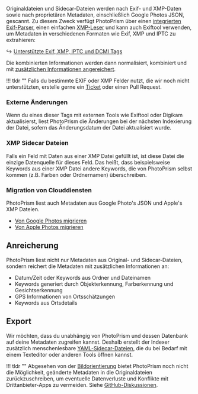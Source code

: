 Originaldateien und Sidecar-Dateien werden nach Exif- und XMP-Daten sowie nach proprietären Metadaten, einschließlich Google Photos JSON, gescannt. 
Zu diesem Zweck verfügt PhotoPrism über einen [integrierten Exif-Parser](https://docs.photoprism.app/developer-guide/metadata/exif/), einen einfachen [XMP-Leser](https://docs.photoprism.app/developer-guide/metadata/xmp/) und kann auch Exiftool verwenden,
um Metadaten in verschiedenen Formaten wie Exif, XMP und IPTC zu extrahieren:

↪  [Unterstützte Exif, XMP, IPTC und DCMI Tags](https://www.photoprism.app/kb/metadata)

Die kombinierten Informationen werden dann normalisiert, kombiniert und mit [zusätzlichen Informationen angereichert](#anreicherung).

!!! tldr ""
    Falls du bestimmte EXIF oder XMP Felder nutzt, die wir noch nicht unterstützten, erstelle gerne ein [Ticket](https://github.com/photoprism/photoprism/issues) oder einen Pull Request.


### Externe Änderungen
Wenn du eines dieser Tags mit externen Tools wie Exiftool oder Digikam aktualisierst, liest PhotoPrism die Änderungen bei der nächsten Indexierung der Datei, sofern das Änderungsdatum der Datei aktualisiert wurde.

### XMP Sidecar Dateien
Falls ein Feld mit Daten aus einer XMP Datei gefüllt ist, ist diese Datei die einzige Datenquelle für dieses Feld.
Das heißt, dass beispielsweise Keywords aus einer XMP Datei andere Keywords, die von PhotoPrism selbst kommen (z.B. Farben oder Ordnernamen) überschreiben.


### Migration von Clouddiensten
PhotoPrism liest auch Metadaten aus Google Photo's JSON und Apple's XMP Dateien.

- [Von Google Photos migrieren](../use-cases/google.md)
- [Von Apple Photos migrieren](../use-cases/apple.md)


## Anreicherung
PhotoPrism liest nicht nur Metadaten aus Original- und Sidecar-Dateien, sondern reichert die Metadaten mit zusätzlichen Informationen an:

- Datum/Zeit oder Keywords aus Ordner und Dateinamen
- Keywords generiert durch Objekterkennung, Farberkennung und Gesichtserkennung
- GPS Informationen von Ortsschätzungen
- Keywords aus Ortsdetails

## Export
Wir möchten, dass du unabhängig von PhotoPrism und dessen Datenbank auf deine Metadaten zugreifen kannst. 
Deshalb erstellt der Indexer zusätzlich menschenlesbare [YAML-Sidecar-Dateien](../backups/export.md), die du bei Bedarf mit einem Texteditor oder anderen Tools öffnen kannst.

!!! tldr ""
    Abgesehen von der [Bildorientierung](../organize/rotate.md) bietet PhotoPrism noch nicht die Möglichkeit, geänderte Metadaten in die Originaldateien zurückzuschreiben, um eventuelle Datenverluste und Konflikte mit Drittanbieter-Apps zu vermeiden. 
    Siehe [GitHub-Diskussionen](https://github.com/photoprism/photoprism/discussions/1092).

